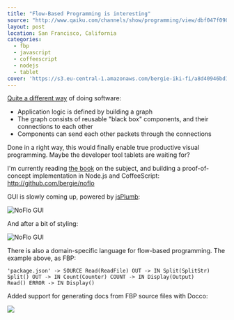 ```yaml
---
title: "Flow-Based Programming is interesting"
source: "http://www.qaiku.com/channels/show/programming/view/dbf047f0908311e0bcdaf33de9b3e433e433/"
layout: post
location: San Francisco, California
categories:
  - fbp
  - javascript
  - coffeescript
  - nodejs
  - tablet
cover: 'https://s3.eu-central-1.amazonaws.com/bergie-iki-fi/a8d40946bd1111e087e041fe349b82d982d9.png'
---
```

[Quite a different way](http://en.wikipedia.org/wiki/Flow-based_programming) of doing software:

* Application logic is defined by building a graph
* The graph consists of reusable "black box" components, and their connections to each other
* Components can send each other packets through the connections

Done in a right way, this would finally enable true productive visual programming. Maybe the developer tool tablets are waiting for? 

I'm currently reading [the book](http://www.jpaulmorrison.com/fbp/) on the subject, and building a proof-of-concept implementation in Node.js and CoffeeScript: <http://github.com/bergie/noflo>

GUI is slowly coming up, powered by [jsPlumb](http://jsplumb.org/jquery/demo.html):

![NoFlo GUI](https://s3.eu-central-1.amazonaws.com/bergie-iki-fi/3677011cbd0411e0b128fb6ff22253e453e4.png)

And after a bit of styling:

![NoFlo GUI](https://s3.eu-central-1.amazonaws.com/bergie-iki-fi/a8d40946bd1111e087e041fe349b82d982d9.png)

There is also a domain-specific language for flow-based programming. The example above, as FBP:

    'package.json' -> SOURCE Read(ReadFile) OUT -> IN Split(SplitStr)
    Split() OUT -> IN Count(Counter) COUNT -> IN Display(Output)
    Read() ERROR -> IN Display()

Added support for generating docs from FBP source files with Docco:

![](https://s3.eu-central-1.amazonaws.com/bergie-iki-fi/b7bef516dae311e09ada75210ed4998a998a.png)
